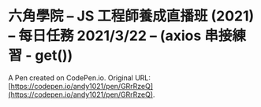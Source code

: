 # 六角學院 – JS 工程師養成直播班 (2021) – 每日任務 2021/3/22 – (axios 串接練習 - get())

A Pen created on CodePen.io. Original URL: [https://codepen.io/andy1021/pen/GRrRzeQ](https://codepen.io/andy1021/pen/GRrRzeQ).


